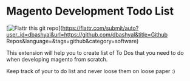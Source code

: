 Magento Development Todo List
=============================

[![Flattr this git repo](http://api.flattr.com/button/flattr-badge-large.png)](https://flattr.com/submit/auto?user_id=dbashyal&url=https://github.com/dbashyal&title=Github Repos&language=&tags=github&category=software)

This extension will help you to create list of To Dos that you need to do when developing magento from scratch.

Keep track of your to do list and never loose them on loose paper :)
